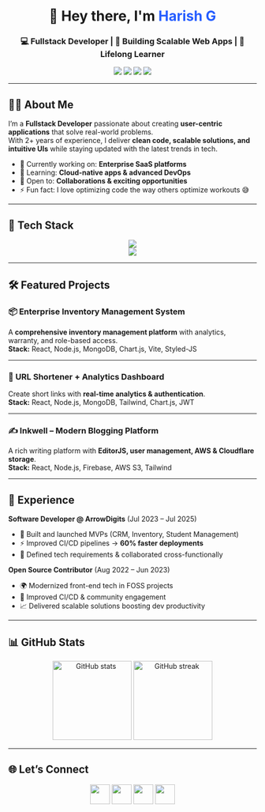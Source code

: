 <!-- HEADER SECTION -->
<h1 align="center">👋 Hey there, I'm <span style="color:#255DFF;">Harish G</span></h1>
<h3 align="center">💻 Fullstack Developer | 🚀 Building Scalable Web Apps | 🌱 Lifelong Learner</h3>

<p align="center">
  <a href="mailto:itsharishg@gmail.com"><img src="https://img.shields.io/badge/-Gmail-D14836?style=for-the-badge&logo=gmail&logoColor=white" /></a>
  <a href="https://linkedin.com/in/itsharishg"><img src="https://img.shields.io/badge/-LinkedIn-0A66C2?style=for-the-badge&logo=linkedin&logoColor=white" /></a>
  <a href="https://harish-govindasamy.github.io/devportfolio/"><img src="https://img.shields.io/badge/-Portfolio-1abc9c?style=for-the-badge&logo=vercel&logoColor=white" /></a>
  <a href="https://instagram.com/harishcodes"><img src="https://img.shields.io/badge/-Instagram-E4405F?style=for-the-badge&logo=instagram&logoColor=white" /></a>
</p>

---

## 🧑‍💻 About Me
I’m a **Fullstack Developer** passionate about creating **user-centric applications** that solve real-world problems.  
With 2+ years of experience, I deliver **clean code, scalable solutions, and intuitive UIs** while staying updated with the latest trends in tech.

- 🔭 Currently working on: **Enterprise SaaS platforms**
- 🌱 Learning: **Cloud-native apps & advanced DevOps**
- 🤝 Open to: **Collaborations & exciting opportunities**
- ⚡ Fun fact: I love optimizing code the way others optimize workouts 😅

---

## 🚀 Tech Stack

<p align="center">
  <!-- Languages -->
  <img src="https://skillicons.dev/icons?i=js,ts,react,nodejs,express,mongodb,mysql,postgres,tailwind,styledcomponents" /><br/>
  <!-- Tools -->
  <img src="https://skillicons.dev/icons?i=git,github,docker,aws,firebase,cloudflare,vite,figma" />
</p>

---

## 🛠 Featured Projects

### 📦 Enterprise Inventory Management System
A **comprehensive inventory management platform** with analytics, warranty, and role-based access.  
**Stack:** React, Node.js, MongoDB, Chart.js, Vite, Styled-JS

---

### 🔗 URL Shortener + Analytics Dashboard
Create short links with **real-time analytics & authentication**.  
**Stack:** React, Node.js, MongoDB, Tailwind, Chart.js, JWT

---

### ✍️ Inkwell – Modern Blogging Platform
A rich writing platform with **EditorJS, user management, AWS & Cloudflare storage**.  
**Stack:** React, Node.js, Firebase, AWS S3, Tailwind

---

## 💼 Experience

**Software Developer @ ArrowDigits** (Jul 2023 – Jul 2025)  
- 🚀 Built and launched MVPs (CRM, Inventory, Student Management)  
- ⚡ Improved CI/CD pipelines → **60% faster deployments**  
- 🤝 Defined tech requirements & collaborated cross-functionally  

**Open Source Contributor** (Aug 2022 – Jun 2023)  
- 🌍 Modernized front-end tech in FOSS projects  
- 🔄 Improved CI/CD & community engagement  
- 📈 Delivered scalable solutions boosting dev productivity  

---

## 📊 GitHub Stats

<p align="center">
  <img src="https://github-readme-stats.vercel.app/api?username=Harish-Govindasamy&show_icons=true&theme=tokyonight" alt="GitHub stats" height="160"/>
  <img src="https://github-readme-streak-stats.herokuapp.com/?user=Harish-Govindasamy&theme=tokyonight" alt="GitHub streak" height="160"/>
</p>

---

## 🌐 Let’s Connect
<p align="center">
  <a href="mailto:itsharishg@gmail.com"><img src="https://skillicons.dev/icons?i=gmail" height="40"/></a>
  <a href="https://linkedin.com/in/itsharishg"><img src="https://skillicons.dev/icons?i=linkedin" height="40"/></a>
  <a href="https://harish-govindasamy.github.io/devportfolio/"><img src="https://skillicons.dev/icons?i=vercel" height="40"/></a>
  <a href="https://instagram.com/harishcodes"><img src="https://skillicons.dev/icons?i=instagram" height="40"/></a>
</p>
